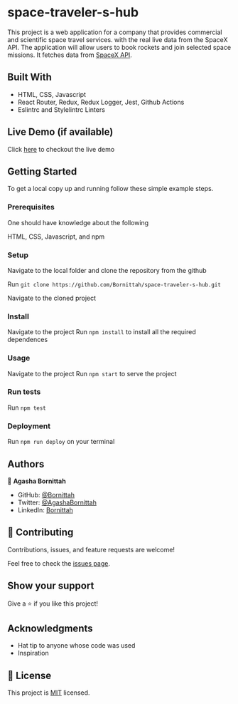 # space-traveler-s-hub
This project is a web application for a company that provides commercial and scientific space travel services. with the real live data from the SpaceX API. The application will allow users to book rockets and join selected space missions. It fetches data from [SpaceX API](https://documenter.getpostman.com/view/2025350/RWaEzAiG).
## Built With
- HTML, CSS, Javascript
- React Router, Redux, Redux Logger, Jest, Github Actions
- Eslintrc and Stylelintrc Linters

## Live Demo (if available)
Click [here](https://react-redux-space-travelers.herokuapp.com/) to checkout the live demo

## Getting Started

To get a local copy up and running follow these simple example steps.

### Prerequisites
One should have knowledge about the following

HTML, CSS, Javascript, and npm

### Setup
Navigate to the local folder and clone the repository from the github

Run `git clone https://github.com/Bornittah/space-traveler-s-hub.git`

Navigate to the cloned project
### Install
Navigate to the project
Run `npm install` to install all the required dependences
### Usage
Navigate to the project
Run `npm start` to serve the project
### Run tests
Run `npm test`
### Deployment
Run `npm run deploy` on your terminal

## Authors

👤 **Agasha Bornittah**

- GitHub: [@Bornittah](https://github.com/Bornittah)
- Twitter: [@AgashaBornittah](https://twitter.com/AgashaBornittah)
- LinkedIn: [Bornittah](www.linkedin.com/in/agasha-bornittah)


## 🤝 Contributing

Contributions, issues, and feature requests are welcome!

Feel free to check the [issues page](https://github.com/Bornittah/space-traveler-s-hub/issues).

## Show your support

Give a ⭐️ if you like this project!

## Acknowledgments

- Hat tip to anyone whose code was used
- Inspiration

## 📝 License

This project is [MIT](./MIT.md) licensed.
